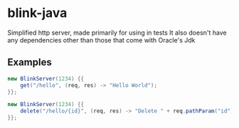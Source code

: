# blink-java
Simplified http server, made primarily for using in tests
It also doesn't have any dependencies other than those that come with Oracle's Jdk 

## Examples
```java
new BlinkServer(1234) {{
	get("/hello", (req, res) -> "Hello World");
}};
```
```java
new BlinkServer(1234) {{
	delete("/hello/{id}", (req, res) -> "Delete " + req.pathParam("id"));
}};
```
</code>
